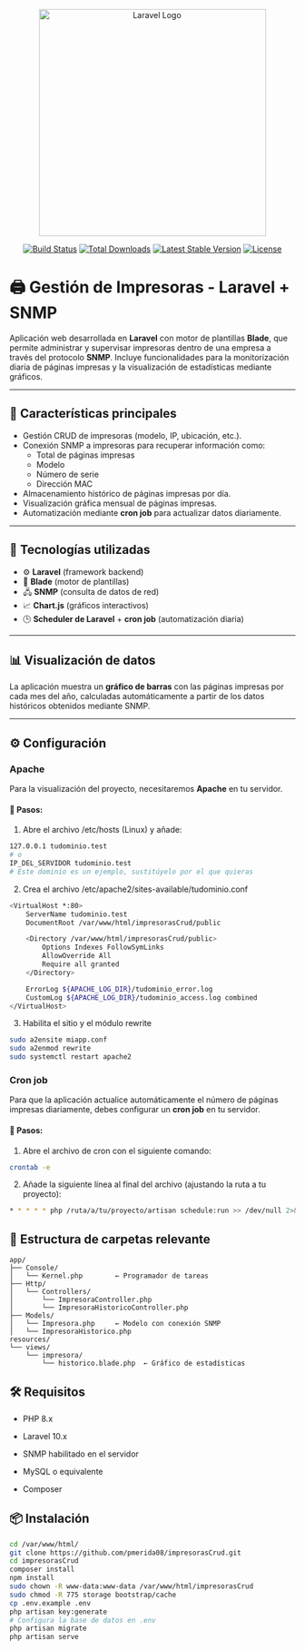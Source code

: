 <p align="center"><a href="https://laravel.com" target="_blank"><img src="https://raw.githubusercontent.com/laravel/art/master/logo-lockup/5%20SVG/2%20CMYK/1%20Full%20Color/laravel-logolockup-cmyk-red.svg" width="400" alt="Laravel Logo"></a></p>

<p align="center">
<a href="https://github.com/laravel/framework/actions"><img src="https://github.com/laravel/framework/workflows/tests/badge.svg" alt="Build Status"></a>
<a href="https://packagist.org/packages/laravel/framework"><img src="https://img.shields.io/packagist/dt/laravel/framework" alt="Total Downloads"></a>
<a href="https://packagist.org/packages/laravel/framework"><img src="https://img.shields.io/packagist/v/laravel/framework" alt="Latest Stable Version"></a>
<a href="https://packagist.org/packages/laravel/framework"><img src="https://img.shields.io/packagist/l/laravel/framework" alt="License"></a>
</p>

# 🖨️ Gestión de Impresoras - Laravel + SNMP

Aplicación web desarrollada en **Laravel** con motor de plantillas **Blade**, que permite administrar y supervisar impresoras dentro de una empresa a través del protocolo **SNMP**. Incluye funcionalidades para la monitorización diaria de páginas impresas y la visualización de estadísticas mediante gráficos.

---

## 🚀 Características principales

-   Gestión CRUD de impresoras (modelo, IP, ubicación, etc.).
-   Conexión SNMP a impresoras para recuperar información como:
    -   Total de páginas impresas
    -   Modelo
    -   Número de serie
    -   Dirección MAC
-   Almacenamiento histórico de páginas impresas por día.
-   Visualización gráfica mensual de páginas impresas.
-   Automatización mediante **cron job** para actualizar datos diariamente.

---

## 🧱 Tecnologías utilizadas

-   ⚙️ **Laravel** (framework backend)
-   🎨 **Blade** (motor de plantillas)
-   🖧 **SNMP** (consulta de datos de red)
-   📈 **Chart.js** (gráficos interactivos)
-   🕒 **Scheduler de Laravel** + **cron job** (automatización diaria)

---

## 📊 Visualización de datos

La aplicación muestra un **gráfico de barras** con las páginas impresas por cada mes del año, calculadas automáticamente a partir de los datos históricos obtenidos mediante SNMP.

---

## ⚙️ Configuración

### **Apache**

Para la visualización del proyecto, necesitaremos **Apache** en tu servidor.

#### 📝 Pasos:

1. Abre el archivo /etc/hosts (Linux) y añade:

```bash
127.0.0.1 tudominio.test
# o
IP_DEL_SERVIDOR tudominio.test
# Este dominio es un ejemplo, sustitúyelo por el que quieras
```

2. Crea el archivo /etc/apache2/sites-available/tudominio.conf

```bash
<VirtualHost *:80>
    ServerName tudominio.test
    DocumentRoot /var/www/html/impresorasCrud/public

    <Directory /var/www/html/impresorasCrud/public>
        Options Indexes FollowSymLinks
        AllowOverride All
        Require all granted
    </Directory>

    ErrorLog ${APACHE_LOG_DIR}/tudominio_error.log
    CustomLog ${APACHE_LOG_DIR}/tudominio_access.log combined
</VirtualHost>
```

3. Habilita el sitio y el módulo rewrite

```bash
sudo a2ensite miapp.conf
sudo a2enmod rewrite
sudo systemctl restart apache2
```

### **Cron job**

Para que la aplicación actualice automáticamente el número de páginas impresas diariamente, debes configurar un **cron job** en tu servidor.

#### 📝 Pasos:

1. Abre el archivo de cron con el siguiente comando:

```bash
crontab -e
```

2. Añade la siguiente línea al final del archivo (ajustando la ruta a tu proyecto):

```bash
* * * * * php /ruta/a/tu/proyecto/artisan schedule:run >> /dev/null 2>&1
```

## 📂 Estructura de carpetas relevante

```arduino
app/
├── Console/
│   └── Kernel.php        ← Programador de tareas
├── Http/
│   └── Controllers/
│       └── ImpresoraController.php
│       └── ImpresoraHistoricoController.php
├── Models/
│   └── Impresora.php     ← Modelo con conexión SNMP
│   └── ImpresoraHistorico.php
resources/
└── views/
    └── impresora/
        └── historico.blade.php  ← Gráfico de estadísticas
```

## 🛠️ Requisitos

-   PHP 8.x

-   Laravel 10.x

-   SNMP habilitado en el servidor

-   MySQL o equivalente

-   Composer

## 📦 Instalación

```bash
cd /var/www/html/
git clone https://github.com/pmerida08/impresorasCrud.git
cd impresorasCrud
composer install
npm install
sudo chown -R www-data:www-data /var/www/html/impresorasCrud
sudo chmod -R 775 storage bootstrap/cache
cp .env.example .env
php artisan key:generate
# Configura la base de datos en .env
php artisan migrate
php artisan serve
```
